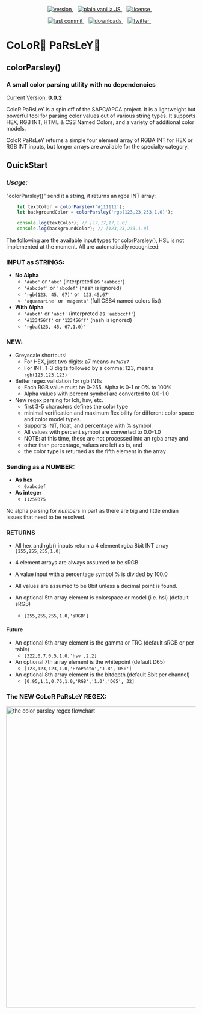 <p align="center">

  <a href="https://npmjs.org/package/colorparsley">
    <img src="https://badgen.net/npm/v/colorparsley?color=3000c0&icon=npm" alt="version" />
  </a> &nbsp;&nbsp;
  <a href="https://github.com/Myndex/colorparsley/src/">
    <img src="https://badgen.net/badge/JS/Vanilla/889900" alt="plain vanilla JS" />
  </a> &nbsp;&nbsp;
  <a href="https://github.com/Myndex/colorparsley/blob/master/LICENSE.md">
    <img src="https://badgen.net/badge/license/AGPL?icon=github&color=BB5FD1" alt="license" />
  </a> &nbsp;&nbsp;
</p>
<p align="center">
  <a href="https://github.com/Myndex/colorparsley">
    <img src="https://badgen.net/github/last-commit/Myndex/colorparsley/?icon=github" alt="last commit" />
  </a> &nbsp;&nbsp;
  <a href="https://npmjs.org/package/colorparsley">
    <img src="https://badgen.net/npm/dt/colorparsley?color=6000b0&icon=npm" alt="downloads" />
  </a> &nbsp;&nbsp;
  <a href="https://twitter.com/MyndexResearch">
    <img src="https://badgen.net/badge/@/MyndexResearch?icon=twitter" alt="twitter" />
  </a> &nbsp;&nbsp;
</p>

# CoLoR🎨 PaRsLeY🌿
## colorParsley()

### A small color parsing utility with no dependencies

[Current Version:](./docs/versionHistory.md) **0.0.2**

ColoR PaRsLeY is a spin off of the SAPC/APCA project. It is a lightweight but powerful tool for parsing color values out of various string types. It supports HEX, RGB INT, HTML & CSS Named Colors, and a variety of additional color models.

ColoR PaRsLeY returns a simple four element array of RGBA INT for HEX or RGB INT inputs, but longer arrays are available for the specialty category. 

## QuickStart

### *Usage:*
"colorParsley()" send it a string, it returns an rgba INT array:

```javascript
    let textColor = colorParsley('#111111');
    let backgroundColor = colorParsley('rgb(123,23,233,1.0)');

    console.log(textColor); // [17,17,17,1.0]
    console.log(backgroundColor); // [123,23,233,1.0]
```````

The following are the available input types for colorParsley(), HSL is not implemented at the moment. All are automatically recognized:

### INPUT as STRINGS:
- **No Alpha**
    - ` '#abc' ` or ` 'abc' ` (interpreted as ` 'aabbcc' `)
    - ` '#abcdef' ` or ` 'abcdef' ` (hash is ignored)
    - ` 'rgb(123, 45, 67)' ` or ` '123,45,67' `
    - ` 'aquamarine' ` or ` 'magenta' ` (full CSS4 named colors list)
- **With Alpha**
    - ` '#abcf' ` or ` 'abcf' ` (interpreted as ` 'aabbccff' `)
    - ` '#123456ff' ` or ` '123456ff' ` (hash is ignored)
    - ` 'rgba(123, 45, 67,1.0)' `

### NEW:
- Greyscale shortcuts!
    - For HEX, just two digits: a7 means `#a7a7a7`
    - For INT, 1-3 digits followed by a comma: 123, means `rgb(123,123,123)`
- Better regex validation for rgb INTs
    - Each RGB value must be 0-255. Alpha is 0-1 or 0% to 100%
    - Alpha values with percent symbol are converted to 0.0-1.0
- New regex parsing for lch, hsv, etc.
    - first 3-5 characters defines the color type
    - minimal verification and maximum flexibility for different color space and color model types.
    - Supports INT, float, and percentage with % symbol.
    - All values with percent symbol are converted to 0.0-1.0
    - NOTE: at this time, these are not processed into an rgba array and
    - other than percentage, values are left as is, and
    - the color type is returned as the fifth element in the array

### Sending as a NUMBER:
- **As hex**
    - ` 0xabcdef `
- **As integer**
    - ` 11259375 `

No alpha parsing for _numbers_ in part as there are big and little endian issues that need to be resolved.

### RETURNS
- All hex and rgb() inputs return a 4 element rgba 8bit INT array `[255,255,255,1.0]`
- 4 element arrays are always assumed to be sRGB
- A value input with a percentage symbol % is divided by 100.0
- All values are assumed to be 8bit unless a decimal point is found.

- An optional 5th array element is colorspace or model (i.e. hsl) (default sRGB)
    - `[255,255,255,1.0,'sRGB']`

#### Future
- An optional 6th array element is the gamma or TRC (default sRGB or per table)
    - `[322,0.7,0.5,1.0,'hsv',2.2]`
- An optional 7th array element is the whitepoint (default D65)
    - `[123,123,123,1.0,'ProPhoto','1.8','D50']`
- An optional 8th array element is the bitdepth (default 8bit per channel)
    - `[0.95,1.1,0.76,1.0,'RGB','1.0','D65', 32]`

### The NEW CoLoR PaRsLeY REGEX:

<img width="800" alt="the color parsley regex flowchart" src="./images/colorParsleyRegexFlowchart.jpg">


